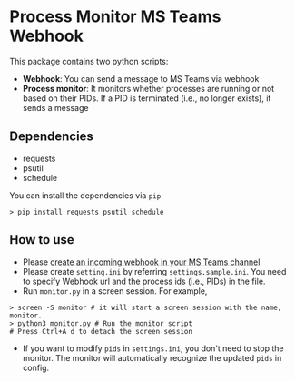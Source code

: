 # Process Monitor MS Teams Webhook

This package contains two python scripts:
* **Webhook**: You can send a message to MS Teams via webhook 
* **Process monitor**: It monitors whether processes are running or not based on their PIDs. If a PID is terminated (i.e., no longer exists), it sends a message

## Dependencies
* requests
* psutil
* schedule

You can install the dependencies via `pip`
```
> pip install requests psutil schedule
```

## How to use
* Please [create an incoming webhook in your MS Teams channel](https://docs.microsoft.com/en-us/microsoftteams/platform/webhooks-and-connectors/how-to/add-incoming-webhook)
* Please create `setting.ini` by referring `settings.sample.ini`.
You need to specify Webhook url and the process ids (i.e., PIDs) in the file.
* Run `monitor.py` in a screen session. For example,
```
> screen -S monitor # it will start a screen session with the name, monitor.
> python3 monitor.py # Run the monitor script
# Press Ctrl+A d to detach the screen session
```
* If you want to modify `pids` in `settings.ini`, you don't need to stop the monitor. The monitor will automatically recognize the updated `pids` in config.